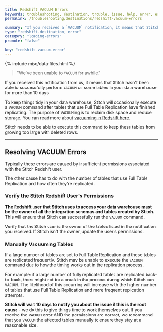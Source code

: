 ```yaml
---
title: Redshift VACUUM Errors
keywords: troubleshooting, destination, trouble, issue, help, error, errors, redshift, panoply
permalink: /troubleshooting/destinations/redshift-vacuum-errors

summary: "If you received a `VACUUM` notification, it means that Stitch hasn't been able to successfully complete `VACUUM` some tables in your data warehouse for more than 10 days."
type: "redshift-destination, error"
category: "loading-errors"
promote: "false"

key: "redshift-vacuum-error"
---
```

{% include misc/data-files.html %}

> "We've been unable to `VACUUM` for awhile."

If you received this notification from us, it means that Stitch hasn't been able to successfully perform `VACUUM` on some tables in your data warehouse for more than 10 days.

To keep things tidy in your data warehouse, Stitch will occasionally execute a ``VACUUM`` command after tables that use Full Table Replication have finished replicating. The purpose of `VACUUM`ing is to reclaim disk space and reduce storage. You can read more about [vacuuming in Redshift here](http://docs.aws.amazon.com/redshift/latest/dg/t_Reclaiming_storage_space202.html).

Stitch needs to be able to execute this command to keep these tables from growing too large with deleted rows.

---

## Resolving VACUUM Errors

Typically these errors are caused by insufficient permissions associated with the Stitch Redshift user. 

The other cause has to do with the number of tables that use Full Table Replication and how often they're replicated.

### Verify the Stitch Redshift User's Permissions

**The Redshift user that Stitch uses to access your data warehouse must be the owner of all the integration schemas and tables created by Stitch.** This will ensure that Stitch can successfully run the `VACUUM` command.

Verify that the Stitch user is the owner of the tables listed in the notification you received. If Stitch isn't the owner, update the user's permissions.

### Manually Vacuuming Tables

If a large number of tables are set to Full Table Replication and these tables are replicated frequently, Stitch may be unable to execute the `VACUUM` command due to how the timing works out in the replication process.

For example: if a large number of fully replicated tables are replicated back-to-back, there might not be a break in the process during which Stitch can `VACUUM`. The likelihood of this occurring will increase with the higher number of tables that use Full Table Replication and more frequent replication attempts.

**Stitch will wait 10 days to notify you about the issue if this is the root cause** - we do this to give things time to work themselves out. If you receive the `VACUUM` error AND the permissions are correct, we recommend that you `VACUUM` the affected tables manually to ensure they stay at a reasonable size. 
